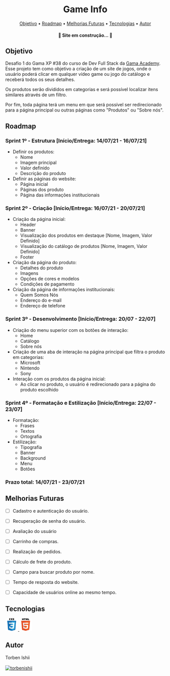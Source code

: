 <h1 align="center">Game Info</h1>

<p align="center">
 <a href="#objetivo">Objetivo</a> •
 <a href="#roadmap">Roadmap</a> • 
 <a href="#melhorias-futuras">Melhorias Futuras</a> • 
 <a href="#tecnologias">Tecnologias</a> • 
 <a href="#autor">Autor</a>
</p>

<h4 align="center"> 
	🚧  Site em construção...  🚧 
</h4>

## Objetivo

Desafio 1 do Gama XP #38 do curso de Dev Full Stack da [Gama Academy](https://www.gama.academy/ "Site da Gama Academy"). Esse projeto tem como objetivo a criação de um site de jogos, onde o usuário poderá clicar em qualquer vídeo game ou jogo do catálogo e receberá todos os seus detalhes.

Os produtos serão divididos em categorias e será possível localizar itens similares através de um filtro.

Por fim, toda página terá um menu em que será possível ser redirecionado para a página principal ou outras páginas como "Produtos" ou "Sobre nós".

## Roadmap 

### Sprint 1º - Estrutura [Início/Entrega: 14/07/21 - 16/07/21]

* Definir os produtos:
    * Nome
    * Imagem principal
    * Valor definido
    * Descrição do produto
* Definir as páginas do website:
    * Página inicial
    * Páginas dos produto 
    * Página das informações institucionais

### Sprint 2º - Criação [Início/Entrega: 16/07/21 - 20/07/21]

* Criação da página inicial:
    * Header
    * Banner
    * Visualização dos produtos em destaque [Nome, Imagem, Valor Definido]
    * Visualização do catálogo de produtos [Nome, Imagem, Valor Definido]
    * Footer
* Criação da página do produto:
    * Detalhes do produto
    * Imagens
    * Opções de cores e modelos
    * Condições de pagamento
* Criação da página de informações institucionais:
    * Quem Somos Nós
    * Endereço do e-mail
    * Endereço de telefone
  
### Sprint 3º - Desenvolvimento [Início/Entrega: 20/07 - 22/07]

* Criação do menu superior com os botões de interação:
    * Home
    * Catálogo 
    * Sobre nós
* Criação de uma aba de interação na página principal que filtra o produto em categorias:
    * Microsoft
    * Nintendo
    * Sony
* Interação com os produtos da página inicial:
    * Ao clicar no produto, o usuário é redirecionado para a página do produto escolhido


### Sprint 4º - Formatação e Estilização [Início/Entrega: 22/07 - 23/07]

* Formatação:
    * Frases
    * Textos
    * Ortografia
* Estilização:
    * Tipografia
    * Banner
    * Background
    * Menu 
    * Botões

### **Prazo total: 14/07/21 - 23/07/21**

## Melhorias Futuras

- [ ] Cadastro e autenticação do usuário.
- [ ] Recuperação de senha do usuário.
- [ ] Avaliação do usuário
- [ ] Carrinho de compras.
- [ ] Realização de pedidos.
- [ ] Cálculo de frete do produto.
- [ ] Campo para buscar produto por nome.
- [ ] Tempo de resposta do website.
- [ ] Capacidade de usuários online ao mesmo tempo.



## Tecnologias

<p align="left"> <a href="https://www.w3schools.com/css/" target="_blank"> <img src="https://raw.githubusercontent.com/devicons/devicon/master/icons/css3/css3-original-wordmark.svg" alt="css3" width="40" height="40"/> </a> <a href="https://www.w3.org/html/" target="_blank"> <img src="https://raw.githubusercontent.com/devicons/devicon/master/icons/html5/html5-original-wordmark.svg" alt="html5" width="40" height="40"/> </a> </p>

## Autor

Torben Ishii 

<a href="https://linkedin.com/in/torbenishii" target="blank"><img align="center" src="https://raw.githubusercontent.com/rahuldkjain/github-profile-readme-generator/master/src/images/icons/Social/linked-in-alt.svg" alt="torbenishii" height="30" width="40" /></a>
</p>


